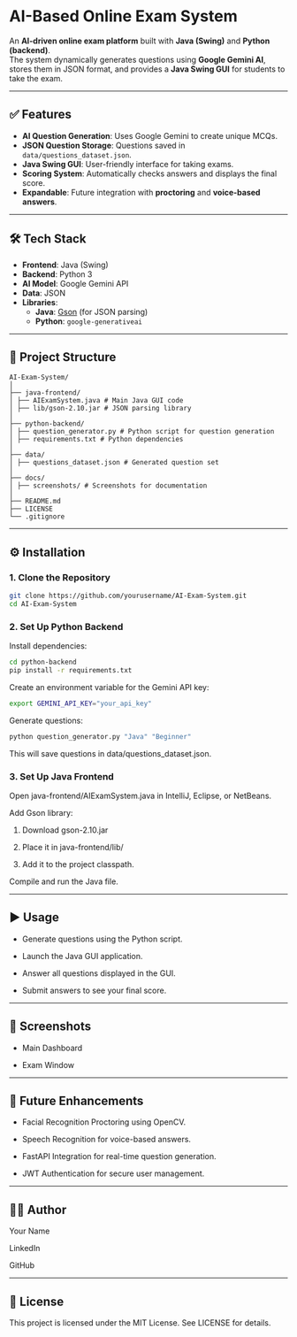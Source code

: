# AI-Based Online Exam System

An **AI-driven online exam platform** built with **Java (Swing)** and **Python (backend)**.  
The system dynamically generates questions using **Google Gemini AI**, stores them in JSON format, and provides a **Java Swing GUI** for students to take the exam.

---

## ✅ Features
- **AI Question Generation**: Uses Google Gemini to create unique MCQs.
- **JSON Question Storage**: Questions saved in `data/questions_dataset.json`.
- **Java Swing GUI**: User-friendly interface for taking exams.
- **Scoring System**: Automatically checks answers and displays the final score.
- **Expandable**: Future integration with **proctoring** and **voice-based answers**.

---

## 🛠 Tech Stack
- **Frontend**: Java (Swing)
- **Backend**: Python 3
- **AI Model**: Google Gemini API
- **Data**: JSON
- **Libraries**:
  - **Java**: [Gson](https://github.com/google/gson) (for JSON parsing)
  - **Python**: `google-generativeai`

---

## 📂 Project Structure
    AI-Exam-System/
    │
    ├── java-frontend/
    │ ├── AIExamSystem.java # Main Java GUI code
    │ ├── lib/gson-2.10.jar # JSON parsing library
    │
    ├── python-backend/
    │ ├── question_generator.py # Python script for question generation
    │ ├── requirements.txt # Python dependencies
    │
    ├── data/
    │ ├── questions_dataset.json # Generated question set
    │
    ├── docs/
    │ ├── screenshots/ # Screenshots for documentation
    │
    ├── README.md
    ├── LICENSE
    └── .gitignore

---

## ⚙️ Installation

### **1. Clone the Repository**
```bash
git clone https://github.com/yourusername/AI-Exam-System.git
cd AI-Exam-System
```

### **2. Set Up Python Backend**

Install dependencies:

```bash
cd python-backend
pip install -r requirements.txt
```

Create an environment variable for the Gemini API key:

```bash
export GEMINI_API_KEY="your_api_key"
```

Generate questions:

```bash
python question_generator.py "Java" "Beginner"
```

This will save questions in data/questions_dataset.json.

### **3. Set Up Java Frontend**
Open java-frontend/AIExamSystem.java in IntelliJ, Eclipse, or NetBeans.

Add Gson library:

1. Download gson-2.10.jar

2. Place it in java-frontend/lib/

3. Add it to the project classpath.

Compile and run the Java file.

---

## ▶️ Usage
- Generate questions using the Python script.

- Launch the Java GUI application.

- Answer all questions displayed in the GUI.

- Submit answers to see your final score.

---

## 📸 Screenshots

- Main Dashboard

- Exam Window

---

## 🔗 Future Enhancements
- Facial Recognition Proctoring using OpenCV.

- Speech Recognition for voice-based answers.

- FastAPI Integration for real-time question generation.

- JWT Authentication for secure user management.

---

## 👨‍💻 Author
Your Name

LinkedIn

GitHub

---

## 📜 License
This project is licensed under the MIT License. See LICENSE for details.
